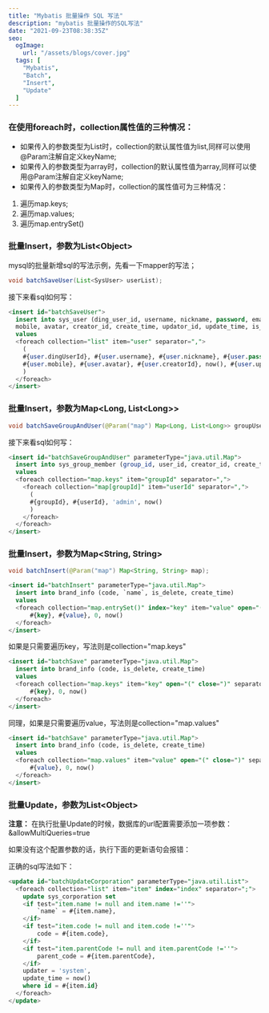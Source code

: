 ```yaml
---
title: "Mybatis 批量操作 SQL 写法"
description: "mybatis 批量操作的SQL写法"
date: "2021-09-23T08:38:35Z"
seo:
  ogImage:
    url: "/assets/blogs/cover.jpg"
  tags: [
    "Mybatis",
    "Batch",
    "Insert",
    "Update"
  ]
---
```


### 在使用foreach时，collection属性值的三种情况：
- 如果传入的参数类型为List时，collection的默认属性值为list,同样可以使用@Param注解自定义keyName;
- 如果传入的参数类型为array时，collection的默认属性值为array,同样可以使用@Param注解自定义keyName;
- 如果传入的参数类型为Map时，collection的属性值可为三种情况：
1. 遍历map.keys;
2. 遍历map.values;
3. 遍历map.entrySet()

### 批量Insert，参数为List<Object\>

mysql的批量新增sql的写法示例，先看一下mapper的写法；

```java
void batchSaveUser(List<SysUser> userList);
```
接下来看sql如何写：

```sql
<insert id="batchSaveUser">
  insert into sys_user (ding_user_id, username, nickname, password, email, 
  mobile, avatar, creator_id, create_time, updator_id, update_time, is_delete)
  values
  <foreach collection="list" item="user" separator=",">
    (
    #{user.dingUserId}, #{user.username}, #{user.nickname}, #{user.password}, #{user.email},
    #{user.mobile}, #{user.avatar}, #{user.creatorId}, now(), #{user.updatorId}, now(), 0
    )
  </foreach>
</insert>
```
### 批量Insert，参数为Map<Long, List<Long\>>

```java
void batchSaveGroupAndUser(@Param("map") Map<Long, List<Long>> groupUserMap);
```
接下来看sql如何写：
```sql
<insert id="batchSaveGroupAndUser" parameterType="java.util.Map">
  insert into sys_group_member (group_id, user_id, creator_id, create_time)
  values
  <foreach collection="map.keys" item="groupId" separator=",">
    <foreach collection="map[groupId]" item="userId" separator=",">
      (
      #{groupId}, #{userId}, 'admin', now()
      )
    </foreach>
  </foreach>
</insert>
```
### 批量Insert，参数为Map<String, String>

```java
void batchInsert(@Param("map") Map<String, String> map);
```
```sql
<insert id="batchInsert" parameterType="java.util.Map">
  insert into brand_info (code, `name`, is_delete, create_time)
  values
  <foreach collection="map.entrySet()" index="key" item="value" open="(" close=")" separator=",">
      #{key}, #{value}, 0, now()
  </foreach>
</insert>
```
如果是只需要遍历key，写法则是collection="map.keys"

```sql
<insert id="batchSave" parameterType="java.util.Map">
  insert into brand_info (code, is_delete, create_time)
  values
  <foreach collection="map.keys" item="key" open="(" close=")" separator=",">
      #{key}, 0, now()
  </foreach>
</insert>
```
同理，如果是只需要遍历value，写法则是collection="map.values"

```sql
<insert id="batchSave" parameterType="java.util.Map">
  insert into brand_info (code, is_delete, create_time)
  values
  <foreach collection="map.values" item="value" open="(" close=")" separator=",">
      #{value}, 0, now()
  </foreach>
</insert>
```

### 批量Update，参数为List<Object\>
**注意：** 在执行批量Update的时候，数据库的url配置需要添加一项参数：&allowMultiQueries=true

如果没有这个配置参数的话，执行下面的更新语句会报错：

正确的sql写法如下：
```sql
<update id="batchUpdateCorporation" parameterType="java.util.List">
  <foreach collection="list" item="item" index="index" separator=";">
    update sys_corporation set
    <if test="item.name != null and item.name !=''">
        `name` = #{item.name},
    </if>
    <if test="item.code != null and item.code !=''">
        code = #{item.code},
    </if>
    <if test="item.parentCode != null and item.parentCode !=''">
        parent_code = #{item.parentCode},
    </if>
    updater = 'system',
    update_time = now()
    where id = #{item.id}
  </foreach>
</update>
```
